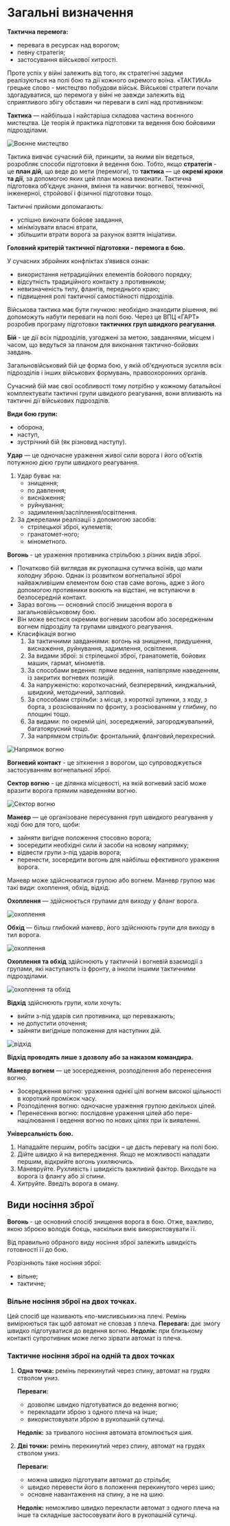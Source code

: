 # Загальні визначення

**Тактична перемога:**

- перевага в ресурсах над ворогом;
- певну стратегія;
- застосування військової хитрості.

Проте успіх у війні залежить від того, як стратегічні задуми реалізуються на полі бою та дії кожного окремого воїна.
«ТАКТИКА» грецьке слово - мистецтво побудови військ.
Військові стратеги почали здогадуватися, що перемога у війні не завжди залежить від сприятливого збігу обставин чи переваги в силі над противником:

**Тактика** — найбільша і найстаріша складова частина воєнного мистецтва. Це теорія й практика підготовки та ведення бою бойовими підрозділами.

![Воєнне мистецтво](img/воєнне-мистецтво.jpg)
 
Тактика вивчає сучасний бій, принципи, за якими він ведеться, розробляє способи підготовки й ведення бою. Тобто, якщо **стратегія** - це **план дій**, що веде до мети (перемоги), то **тактика** — це **окремі кроки та дії**, за допомогою яких цей план можна виконати.
Тактична підготовка об’єднує знання, вміння та навички: вогневої, технічної, інженерної, стройової і фізичної підготовки тощо.

Тактичні прийоми допомагають:

- успішно виконати бойове завдання, 
- мінімізувати власні втрати, 
- збільшити втрати ворога за рахунок взяття ініціативи.

**Головний критерій тактичної підготовки - перемога в бою.**

У сучасних збройних конфліктах з’явився ознак:

- використання нетрадиційних елементів бойового порядку;
- відсутність традиційного контакту з противником; 
- невизначеність тилу, флангів, переднього краю; 
- підвищення ролі тактичної самостійності підрозділів.

Військова тактика має бути гнучкою: необхідно знаходити рішення, які допоможуть набути переваги на полі бою. Через це ВПЦ «ГАРТ» розробив програму підготовки **тактичних груп швидкого реагування**.

**Бій** - це дії всіх підрозділів, узгоджені за метою, завданнями, місцем і часом, що ведуться за планом для виконання тактично-бойових завдань.

Загальновійськовий бій це форма бою, у якій об'єднуються зусилля всіх підрозділів і інших військових формувань, правоохоронних органів.

Сучасний бій має свої особливості тому потрібно у кожному батальйоні комплектувати тактичні групи швидкого реагування, вони впливають на тактичні дії військових підрозділів.

**Види бою групи:**

- оборона,
- наступ,
- зустрічний бій (як різновид наступу).
 
**Удар** — це одночасне ураження живої сили ворога і його об’єктів потужною дією групи швидкого реагування. 

1. Удар буває на:
    - знищення; 
    - по давлення;
    - виснаження;
    - руйнування;
    - задимлення/засліплення/освітлення.
1. За джерелами реалізації з допомогою засобів:  
    - стрілецької зброї, кулеметів; 
    - гранатомет-ного;
    - мінометного.

**Вогонь** - це ураження противника стрільбою з різних видів зброї.

- Початково бій виглядав як рукопашна сутичка воїнів, що мали холодну зброю. Однак із розвитком вогнепальної зброї найважливішим елементом бою став саме вогонь, адже з його допомогою противники воюють на відстані, не вступаючи в безпосередній контакт.
- Зараз вогонь — основний спосіб знищення ворога в загальновійськовому бою. 
- Він може вестися окремим вогневим засобом або зосередженим вогнем підрозділу та групами швидкого реагування.
- Класифікація вогню 
    1. За тактичними завданнями: вогонь на знищення, придушення, виснаження, руйнування, задимлення, освітлення.
    1. За видами зброї: зі стрілецької зброї, гранатометів, бойових машин, гармат, мінометів.
    1. За способами ведення: пряме ведення, напівпряме наведенням, із закритих вогневих позицій.
    1. За напруженістю: короткочасний, безперервний, кинджальний, швидкий, методичний, залповий.
    1. За способами стрільби: з місця, з короткої зупинки, з ходу, з борта, з розсіюванням по фронту, з розсіюванням у глибину, по площині тощо. 
    1. За видами: по окремій цілі, зосереджений, загороджувальний, багатоярусний тощо.
    1. За напрямком стрільби: фронтальний, фланговий,перехресний. 

![Напрямок вогню](img/напрямок-вогню.png)
 
**Вогневий контакт** - це зіткнення з ворогом, що супроводжується застосуванням вогнепальної зброї.

**Сектор вогню** - це ділянка місцевості, на якій вогневий засіб може вразити ворога прямим наведенням вогню.

![Сектор вогню](img/сектор-вогню.png)
 
**Маневр** — це організоване пересування груп швидкого реагування у ході бою для того, щоби:

- зайняти вигідне положення стосовно ворога;
- зосередити необхідні сили й засоби на новому напрямку;
- відвести групи з-під ударів ворога;
- перенести, зосередити вогонь для найбільш ефективного ураження ворога.
 
Маневр може здійснюватися групою або вогнем.
Маневр групою має такі види: охоплення, обхід, відхід.

**Охоплення** — здійснюється групами для виходу у фланг ворога.

![охоплення](img/охоплення.jpg)

**Обхід** — більш глибокий маневр, його здійснюють групи для виходу в тил ворога.

![охоплення](img/обхід.jpg)

**Охоплення та обхід** здійснюють у тактичній і вогневій взаємодії з групами, які наступають із фронту, а інколи іншими тактичними підрозділами.

![охоплення та обхід](img/охоплення-обхід.jpg)

**Відхід** здійснюють групи, коли хочуть:

- вийти з-під ударів сил противника, що переважають;
- не допустити оточення; 
- зайняти вигідніше положення для наступних дій.

![відхід](img/відхід.jpg)

**Відхід проводять лише з дозволу або за наказом командира.**

**Маневр вогнем** — це зосередження, розподілення або перенесення вогню.

- Зосередження вогню: ураження однієї цілі вогнем високої щільності в короткий проміжок часу.
- Розподілення вогню: одночасне ураження групою декількох цілей.
- Перенесення вогню: послідовне ураження цілей або пере-націлювання і ведення вогню по нових цілях при їх виявленні.

**Універсальність бою.**

1. Нападайте першим, робіть засідки – це дасть перевагу на полі бою.
1. Дійте швидко й на випередження. Якщо не можливості нападати першим, відкрийте вогонь ухиляючись.
1. Маневруйте. Рухливість і швидкість важливий фактор. Виходьте на ворога із флангу або зі спини.
1. Хитруйте. Введіть ворога в оману.

## Види носіння зброї
**Вогонь** - це основний спосіб знищення ворога в бою. Отже, важливо, якою зброєю володіє боєць, наскільки вміє використовувати її.

Від правильно обраного виду носіння зброї залежить швидкість готовності її до бою.

Розрізняють таке носіння зброї: 

- вільне;
- тактичне;

### Вільне носіння зброї на двох точках.

Цей спосіб ще називають «по-мисливськи»:на плечі. Ремінь вимірюються  так щоб автомат не сповзав з плеча. 
**Перевага:** дає змогу швидко підготуватися до ведення вогню.
**Недолік:** при близькому контакті супротивник може легко зірвати автомат із плеча.   

### Тактичне носіння зброї на одній та двох точках
1. **Одна точка:** ремінь перекинутий через спину, автомат на грудях стволом униз.

    **Переваги:**
    
    - дозволяє швидко підготуватися до ведення вогню;
    - перекладати зброю з одного плеча на інше; 
    - використовувати зброю в рукопашній сутичці.

    **Недолік:** за тривалого носіння автомата втомлюється шия.

1. **Дві точки:** ремінь перекинутий через спину, автомат на грудях стволом униз.

    **Переваги:**
    
    -	можна швидко підготувати автомат до стрільби; 
    -	швидко перевести його в положення перекинутого через шию;
    -	основне навантаження на спину, а не на шию.

    **Недолік:** неможливо швидко перекласти автомат з одного плеча на інше та складніше застосовувати його в рукопашній сутичці.